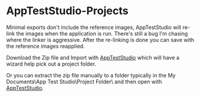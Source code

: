 # AppTestStudio-Projects

Minimal exports don't include the reference images, AppTestStudio will re-link the images when the application is run.  There's still a bug I'm chasing where the linker is aggressive.  After the re-linking is done you can save with the reference images reapplied.

Download the Zip file and Import with [AppTestStudio](https://github.com/DanielHarrod/AppTestStudio) which will have a wizard help pick out a project folder.

Or you can extract the zip file manually to a folder typically in the My Documents\App Test Studio\Project Folder\ and then open with [AppTestStudio](https://github.com/DanielHarrod/AppTestStudio).
